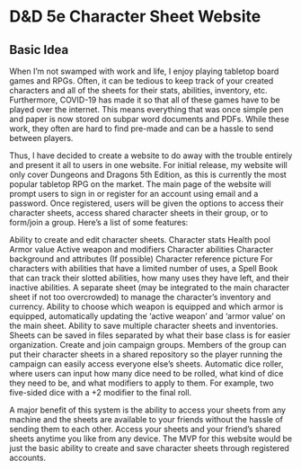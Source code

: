 # D&D 5e Character Sheet Website

## Basic Idea


When I’m not swamped with work and life, I enjoy playing tabletop board games and RPGs. Often, it can be tedious to keep track of your created characters and all of the sheets for their stats, abilities, inventory, etc. Furthermore, COVID-19 has made it so that all of these games have to be played over the internet. This means everything that was once simple pen and paper is now stored on subpar word documents and PDFs. While these work, they often are hard to find pre-made and can be a hassle to send between players.

Thus, I have decided to create a website to do away with the trouble entirely and present it all to users in one website. For initial release, my website will only cover Dungeons and Dragons 5th Edition, as this is currently the most popular tabletop RPG on the market. The main page of the website will prompt users to sign in or register for an account using email and a password. Once registered, users will be given the options to access their character sheets, access shared character sheets in their group, or to form/join a group. Here’s a list of some features:

Ability to create and edit character sheets.
Character stats
Health pool
Armor value
Active weapon and modifiers
Character abilities
Character background and attributes
(If possible) Character reference picture
For characters with abilities that have a limited number of uses, a Spell Book that can track their slotted abilities, how many uses they have left, and their inactive abilities.
A separate sheet (may be integrated to the main character sheet if not too overcrowded) to manage the character’s inventory and currency.
Ability to choose which weapon is equipped and which armor is equipped, automatically updating the ‘active weapon’ and ‘armor value’ on the main sheet.
Ability to save multiple character sheets and inventories.
Sheets can be saved in files separated by what their base class is for easier organization.
Create and join campaign groups.
Members of the group can put their character sheets in a shared repository so the player running the campaign can easily access everyone else’s sheets.
Automatic dice roller, where users can input how many dice need to be rolled, what kind of dice they need to be, and what modifiers to apply to them.
For example, two five-sided dice with a +2 modifier to the final roll.

A major benefit of this system is the ability to access your sheets from any machine and the sheets are available to your friends without the hassle of sending them to each other. Access your sheets and your friend’s shared sheets anytime you like from any device. The MVP for this website would be just the basic ability to create and save character sheets through registered accounts.
